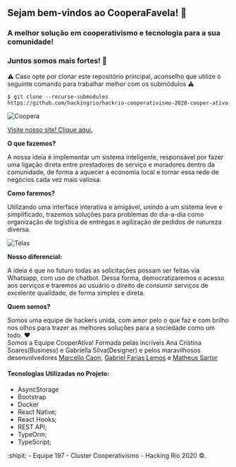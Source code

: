 ## Sejam bem-vindos ao CooperaFavela! :construction_worker:
### A melhor solução em cooperativismo e tecnologia para a sua comunidade!
### Juntos somos mais fortes! :muscle:

:warning: Caso opte por clonar este repositório principal, aconselho que utilize o seguinte comando para trabalhar melhor com os submódulos :warning: 

    $ git clone --recurse-submodules https://github.com/hackingrio/hackrio-cooperativismo-2020-cooper-ativa

![Coopera](https://i.ibb.co/F6wWhK7/IMG-20201011-WA0024.jpg)  

[Visite nosso site! Clique aqui.](https://gablemos.github.io/coopera-favela-page)  

**O que fazemos?**  
  
A nossa ideia é implementar um sistema inteligente, responsável por fazer uma ligação direta entre prestadores de serviço e moradores dentro da comunidade, de forma a aquecer a economia local e tornar essa rede de negócios cada vez mais valiosa.
    

**Como faremos?**  
  
Utilizando uma interface interativa e amigável, unindo a um sistema leve e simplificado, trazemos soluções para problemas do dia-a-dia como organização de logística de entregas e agilização de pedidos de natureza diversa.
    
![Telas](https://i.ibb.co/4MZ9s9W/IMG-20201011-WA0010.jpg)  


**Nosso diferencial:**  
  
A ideia é que no futuro todas as solicitações possam ser feitas via Whatsapp, com uso de chatbot. Dessa forma, democratizaremos o acesso aos serviços e traremos ao usuário o direito de consumir serviços de excelente qualidade, de forma simples e direta.  

**Quem somos?**  
  
Somos uma equipe de hackers unida, com amor pelo o que faz e com brilho nos olhos para trazer as melhores soluções para a sociedade como um todo. :heart:  
Somos a Equipe CooperAtiva! Formada pelas incríveis Ana Cristina Soares(Business) e Gabriella Silva(Designer) e pelos maravilhosos desenvolvedores [Marcello Caon](https://github.com/mcaon/), [Gabriel Farias Lemos](https://github.com/gablemos/) e [Matheus Sartor](https://github.com/Devsart) 


#### Tecnologias Utilizadas no Projeto:

- AsyncStorage
- Bootstrap
- Docker
- React Native;
- React Hooks;
- REST API;
- TypeOrm;
- TypeScript;

:shipit: - Equipe 197 - Cluster Cooperativismo - Hacking Rio 2020 ©.
